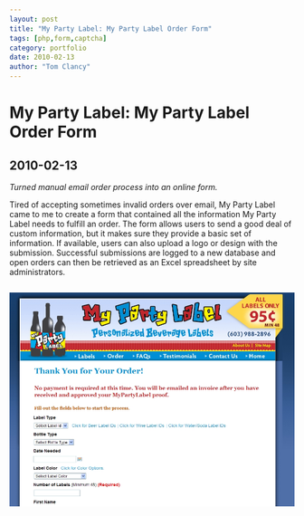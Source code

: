 ```yaml
---
layout: post
title: "My Party Label: My Party Label Order Form"
tags: [php,form,captcha]
category: portfolio
date: 2010-02-13
author: "Tom Clancy"
---
```


# My Party Label: My Party Label Order Form

## 2010-02-13

_Turned manual email order process into an online form._

<p>Tired of accepting sometimes invalid orders over email, My Party Label came to me to create a form that contained all the information My Party Label needs to fulfill an order. The form allows users to send a good deal of custom information, but it makes sure they provide a basic set of information. If available, users can also upload a logo or design with the submission. Successful submissions are logged to a new database and open orders can then be retrieved as an Excel spreadsheet by site administrators.</p><img src="/assets/portfolio/my-party-label.jpg" alt="Order Form " style="margin: 1em 0" />

